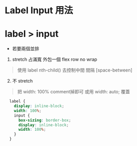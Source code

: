 # Label Input 用法

# label > input 
* 若要兩個並排 

1. stretch 占滿寬
外包一個 flex row no wrap 
> 使用 label nth-child() 去控制中間 間隔 [space-between]

2. 不 stretch 
> 把 width: 100% comment掉即可
或用 width: auto; 覆蓋

```scss
  label {
    display: inline-block;
    width: 100%;
    input {
      box-sizing: border-box;
      display: inline-block;
      width: 100%;
    }
  }
```